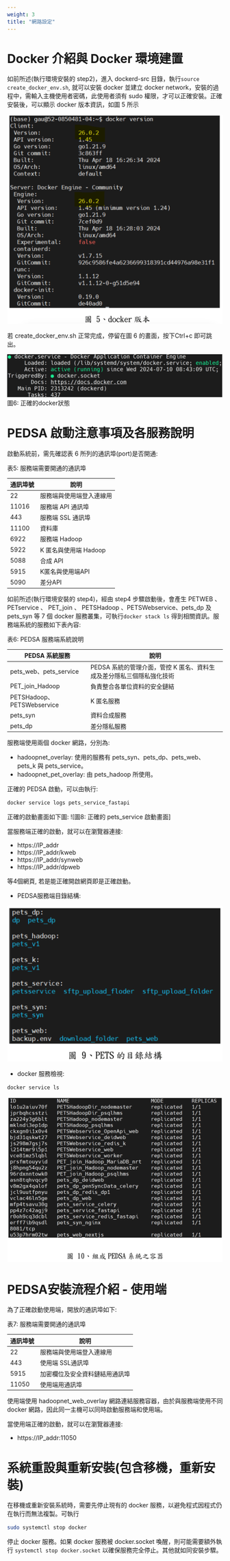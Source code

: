 ```yaml
---
weight: 3
title: "網路設定"
---
```


# Docker 介紹與 Docker 環境建置

如前所述(執行環境安裝的 step2)，進入 dockerd-src 目錄，執行`source create_docker_env.sh`, 就可以安裝 docker 並建立 docker network，安裝的過程中，需輸入主機使用者密碼，此使用者須有 sudo 權限，才可以正確安裝。正確安裝後，可以顯示 docker 版本資訊，如圖 5 所示

![圖5: docker版本](../../assets/fig5.png)

若 create_docker_env.sh 正常完成，停留在圖 6 的畫面，按下Ctrl+c 即可跳出。

![圖6: 正確的docker狀態](../../assets/fig6.png)
圖6: 正確的docker狀態

# PEDSA 啟動注意事項及各服務說明

啟動系統前，需先確認表 6 所列的通訊埠(port)是否開通:

表5: 服務端需要開通的通訊埠

| 通訊埠號 | 說明                     |
| -------- | ------------------------ |
| 22       | 服務端與使用端登入連線用 |
| 11016    | 服務端 API 通訊埠        |
| 443      | 服務端 SSL 通訊埠        |
| 11100    | 資料庫                   |
| 6922     | 服務端 Hadoop            |
| 5922     | K 匿名與使用端 Hadoop    |
| 5088     | 合成 API                 |
| 5915     | K匿名與使用端API         |
| 5090     | 差分API                  |

如前所述(執行環境安裝的 step4)，經由 step4 步驟啟動後，會產生 PETWEB 、 PETservice 、 PET_join 、 PETSHadoop 、PETSWebservice、pets_dp 及 pets_syn 等 7 個 docker 服務叢集，可執行`docker stack ls` 得到相關資訊。服務端系統的服務如下表內容:

表6: PEDSA 服務端系統說明

| PEDSA 系統服務             | 說明                                                                  |
| -------------------------- | --------------------------------------------------------------------- |
| pets_web、pets_service     | PEDSA 系統的管理介面，管控 K 匿名、資料生成及差分隱私三個隱私強化技術 |
| PET_join_Hadoop            | 負責整合各單位資料的安全鏈結                                          |
| PETSHadoop、PETSWebservice | K 匿名服務                                                            |
| pets_syn                   | 資料合成服務                                                          |
| pets_dp                    | 差分隱私服務                                                          |

服務端使用兩個 docker 網路，分別為:

- hadoopnet_overlay: 使用的服務有 pets_syn、pets_dp、pets_web、pets_k 與 pets_service。
- hadoopnet_pet_overlay: 由 pets_hadoop 所使用。

正確的 PEDSA 啟動，可以由執行:

```sh
docker service logs pets_service_fastapi
```

正確的啟動畫面如下圖:
![圖8: 正確的 pets_service 啟動畫面]

當服務端正確的啟動，就可以在瀏覽器連接:

- https://IP_addr
- https://IP_addr/kweb
- https://IP_addr/synweb
- https://IP_addr/dpweb

等4個網頁, 若是能正確開啟網頁即是正確啟動。

- PEDSA服務端目錄結構:

![圖9: PETS的目錄結構](../../assets/fig9.png)

- docker 服務檢視:

```sh
docker service ls
```

![圖10: 組成PEDSA系統之容器](../../assets/fig10.png)

# PEDSA安裝流程介紹 - 使用端

為了正確啟動使用端，開放的通訊埠如下:

表7: 服務端需要開通的通訊埠

| 通訊埠號 | 說明                           |
| -------- | ------------------------------ |
| 22       | 服務端與使用端登入連線用       |
| 443      | 使用端 SSL通訊埠               |
| 5915     | 加密欄位及安全資料鏈結用通訊埠 |
| 11050    | 使用端用通訊埠                 |

使用端使用 hadoopnet_web_overlay 網路連結服務容器，由於與服務端使用不同 docker 網路，因此同一主機可以同時啟動服務端和使用端。

當使用端正確的啟動，就可以在瀏覽器連接:

- https://IP_addr:11050

# 系統重設與重新安裝(包含移機，重新安裝)

在移機或重新安裝系統時，需要先停止現有的 docker 服務，以避免程式因程式仍在執行而無法複製。可執行

```sh
sudo systemctl stop docker
```

停止 docker 服務。如果 docker 服務被
docker.socket 喚醒，則可能需要額外執行 `systemctl stop
docker.socket` 以確保服務完全停止。其他就如同安裝步驟。
